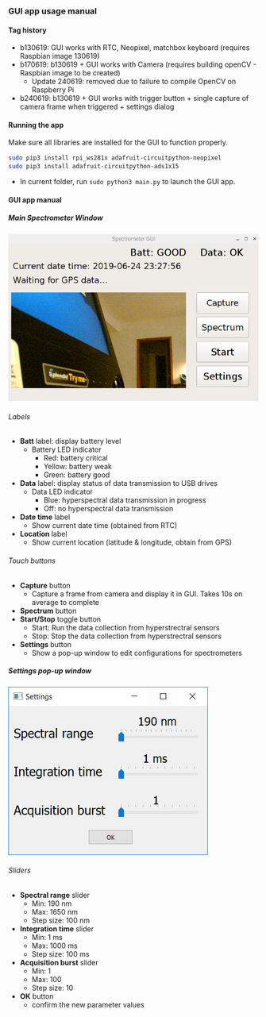 ### GUI app usage manual
#### Tag history
- b130619: GUI works with RTC, Neopixel, matchbox keyboard (requires Raspbian image 130619)
- b170619: b130619 + GUI works with Camera (requires building openCV - Raspbian image to be created)
   - Update 240619: removed due to failure to compile OpenCV on Raspberry Pi
- b240619: b130619 + GUI works with trigger button + single capture of camera frame when triggered + settings dialog

#### Running the app
Make sure all libraries are installed for the GUI to function properly.
```bash
sudo pip3 install rpi_ws281x adafruit-circuitpython-neopixel
sudo pip3 install adafruit-circuitpython-ads1x15
```
- In current folder, run `sudo python3 main.py` to launch the GUI app.
#### GUI app manual
##### Main Spectrometer Window
![GUI_screencap](../../media/GUI_screencap240619_1.PNG)
###### Labels
- **Batt** label: display battery level
   - Battery LED indicator
      - Red: battery critical
      - Yellow: battery weak
      - Green: battery good
- **Data** label: display status of data transmission to USB drives
   - Data LED indicator
      - Blue: hyperspectral data transmission in progress
      - Off: no hyperspectral data transmission
- **Date time** label
   - Show current date time (obtained from RTC)
- **Location** label
   - Show current location (latitude & longitude, obtain from GPS)
###### Touch buttons
- **Capture** button
  - Capture a frame from camera and display it in GUI. Takes 10s on average to complete
- **Spectrum** button
- **Start/Stop** toggle button
  - Start: Run the data collection from hyperstrectral sensors
  - Stop: Stop the data collection from hyperstrectral sensors
- **Settings** button
  - Show a pop-up window to edit configurations for spectrometers

##### Settings pop-up window
![Settings_screencap](../../media/GUI_screencap240619_2.PNG)
###### Sliders
- **Spectral range** slider
   - Min: 190 nm
   - Max: 1650 nm
   - Step size: 100 nm
- **Integration time** slider
   - Min: 1 ms
   - Max: 1000 ms
   - Step size: 100 ms
- **Acquisition burst** slider
   - Min: 1 
   - Max: 100 
   - Step size: 10
- **OK** button
   - confirm the new parameter values
